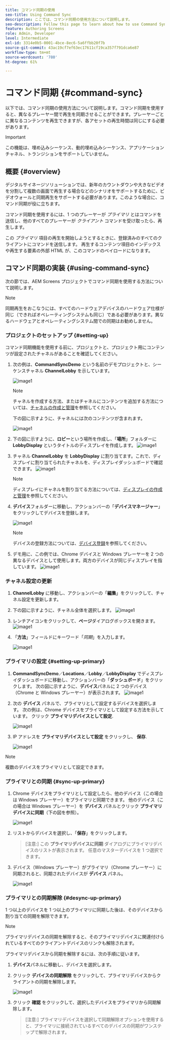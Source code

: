 ```yaml
---
title: コマンド同期の使用
seo-title: Using Command Sync
description: ここでは、コマンド同期の使用方法について説明します。
seo-description: Follow this page to learn about how to use Command Sync.
feature: Authoring Screens
role: Admin, Developer
level: Intermediate
exl-id: 3314e0b5-0001-4bce-8ec6-5a6ffbb20f7b
source-git-commit: 43ac19cf7ef63ec17611cf19ca357f791dca6e87
workflow-type: tm+mt
source-wordcount: '780'
ht-degree: 61%

---
```


# コマンド同期 {#command-sync}

以下では、コマンド同期の使用方法について説明します。コマンド同期を使用すると、異なるプレーヤー間で再生を同期させることができます。プレーヤーごとに異なるコンテンツを再生できますが、各アセットの再生時間は同じにする必要があります。

>[!IMPORTANT]
>
>この機能は、埋め込みシーケンス、動的埋め込みシーケンス、アプリケーションチャネル、トランジションをサポートしていません。

## 概要 {#overview}

デジタルサイネージソリューションでは、新年のカウントダウンや大きなビデオを分割して複数の画面で再生する場合などのシナリオをサポートするために、ビデオウォールと同期再生をサポートする必要があります。このような場合に、コマンド同期が役に立ちます。

コマンド同期を使用するには、1 つのプレーヤーが *プライマリ* とはコマンドを送信し、他のすべてのプレーヤーが *クライアント* コマンドを受け取ったら、再生します。

この *プライマリ* 項目の再生を開始しようとするときに、登録済みのすべてのクライアントにコマンドを送信します。 再生するコンテンツ項目のインデックスや再生する要素の外部 HTML が、このコマンドのペイロードになります。

## コマンド同期の実装 {#using-command-sync}

次の節では、AEM Screens プロジェクトでコマンド同期を使用する方法について説明します。

>[!NOTE]
>
>同期再生をおこなうには、すべてのハードウェアデバイスのハードウェア仕様が同じ（できればオペレーティングシステムも同じ）である必要があります。異なるハードウェアとオペレーティングシステム間での同期はお勧めしません。

### プロジェクトのセットアップ {#setting-up}

コマンド同期機能を使用する前に、プロジェクトと、プロジェクト用にコンテンツが設定されたチャネルがあることを確認してください。

1. 次の例は、**CommandSyncDemo** という名前のデモプロジェクトと、シーケンスチャネル **ChannelLobby** を示しています。

   ![image1](assets/command-sync/command-sync1-1.png)

   >[!NOTE]
   >
   >チャネルを作成する方法、またはチャネルにコンテンツを追加する方法については、[チャネルの作成と管理](/help/user-guide/managing-channels.md)を参照してください。

   下の図に示すように、チャネルには次のコンテンツが含まれます。

   ![image1](assets/command-sync/command-sync2-1.png)

1. 下の図に示すように、**ロビー**&#x200B;という場所を作成し、「**場所**」フォルダーに **LobbyDisplay** というタイトルのディスプレイを作成します。
   ![image1](assets/command-sync/command-sync3-1.png)

1. チャネル **ChannelLobby** を **LobbyDisplay** に割り当てます。これで、ディスプレイに割り当てられたチャネルを、ディスプレイダッシュボードで確認できます。
   ![image1](assets/command-sync/command-sync4-1.png)

   >[!NOTE]
   >
   >ディスプレイにチャネルを割り当てる方法については、[ディスプレイの作成と管理](/help/user-guide/managing-displays.md)を参照してください。

1. **デバイス**&#x200B;フォルダーに移動し、アクションバーの「**デバイスマネージャー**」をクリックしてデバイスを登録します。

   ![image1](assets/command-sync5.png)

   >[!NOTE]
   >
   >デバイスの登録方法については、[デバイス登録](/help/user-guide/device-registration.md)を参照してください。

1. デモ用に、この例では、Chrome デバイスと Windows プレーヤーを 2 つの異なるデバイスとして使用します。両方のデバイスが同じディスプレイを指しています。
   ![image1](assets/command-sync6.png)

### チャネル設定の更新

1. **ChannelLobby** に移動し、アクションバーの「**編集**」をクリックして、チャネル設定を更新します。

1. 下の図に示すように、チャネル全体を選択します。
   ![image1](assets/command-sync/command-sync7-1.png)

1. レンチアイコンをクリックして、**ページ**ダイアログボックスを開きます。
   ![image1](assets/command-sync/command-sync8-1.png)

1. 「**方法**」フィールドにキーワード「*同期*」を入力します。

   ![image1](assets/command-sync/command-sync9-1.png)


### プライマリの設定 {#setting-up-primary}

1. **CommandSyncDemo**／**Locations**／**Lobby**／**LobbyDisplay** でディスプレイダッシュボードに移動し、アクションバーの「**ダッシュボード**」をクリックします。
次の図に示すように、**デバイス**パネルに 2 つのデバイス（Chrome と Windows プレーヤー）が表示されます。
   ![image1](assets/command-sync/command-sync10-1.png)

1. 次の **デバイス** パネルで、プライマリとして設定するデバイスを選択します。 次の例は、Chrome デバイスをプライマリとして設定する方法を示しています。 クリック **プライマリデバイスとして設定**.

   ![image1](assets/command-sync/command-sync11-1.png)

1. IP アドレスを **プライマリデバイスとして設定** をクリックし、 **保存**.

   ![image1](assets/command-sync/command-sync12-1.png)

>[!NOTE]
>
>複数のデバイスをプライマリとして設定できます。

### プライマリとの同期 {#sync-up-primary}

1. Chrome デバイスをプライマリとして設定したら、他のデバイス（この場合は Windows プレーヤー）をプライマリと同期できます。
他のデバイス（この場合は Windows プレーヤー）を **デバイス** パネルとクリック **プライマリデバイスに同期**（下の図を参照）。

   ![image1](assets/command-sync/command-sync13-1.png)

1. リストからデバイスを選択し、「**保存**」をクリックします。

   >[注意:]
   > この **プライマリデバイスに同期** ダイアログにプライマリデバイスのリストが表示されます。 任意のマスターデバイスを 1 つ選択できます。

1. デバイス（Windows プレーヤー）がプライマリ（Chrome プレーヤー）に同期されると、同期されたデバイスが **デバイス** パネル。

   ![image1](assets/command-sync/command-sync14-1.png)

### プライマリとの同期解除 {#desync-up-primary}

1 つ以上のデバイスを 1 つ以上のプライマリに同期した後は、そのデバイスから割り当ての同期を解除できます。

>[!NOTE]
>
>プライマリデバイスの同期を解除すると、そのプライマリデバイスに関連付けられているすべてのクライアントデバイスのリンクも解除されます。

プライマリデバイスから同期を解除するには、次の手順に従います。

1. **デバイス**&#x200B;パネルに移動し、デバイスを選択します。

1. クリック **デバイスの同期解除** をクリックして、プライマリデバイスからクライアントの同期を解除します。

   ![image1](assets/command-sync/command-sync15-1.png)

1. クリック **確認** をクリックして、選択したデバイスをプライマリから同期解除します。

   >[注意:]
   > プライマリデバイスを選択して同期解除オプションを使用すると、プライマリに接続されているすべてのデバイスの同期がワンステップで解除されます。
